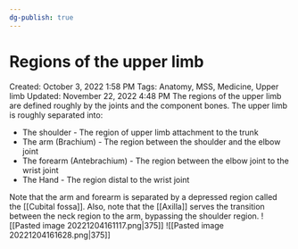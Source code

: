```yaml
---
dg-publish: true
---
```


# Regions of the upper limb

Created: October 3, 2022 1:58 PM
Tags: Anatomy, MSS, Medicine, Upper limb
Updated: November 22, 2022 4:48 PM
The regions of the upper limb are defined roughly by the joints and the component bones.
The upper limb is roughly separated into:

- The shoulder - The region of upper limb attachment to the trunk
- The arm (Brachium) - The region between the shoulder and the elbow joint
- The forearm (Antebrachium) - The region between the elbow joint to the wrist joint
- The Hand - The region distal to the wrist joint

Note that the arm and forearm is separated by a depressed region called the [[Cubital fossa]].
Also, note that the [[Axilla]] serves the transition between the neck region to the arm, bypassing the shoulder region.
![[Pasted image 20221204161117.png|375]]
![[Pasted image 20221204161628.png|375]]